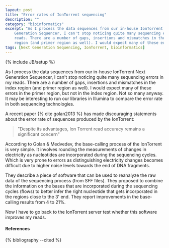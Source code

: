 ```yaml
---
layout: post
title: "Error rates of IonTorrent sequencing"
description: ""
category: "bioinformatics"
excerpt: "As I process the data sequences from our in-house IonTorrent Next 
    Generation Sequencer, I can't stop noticing quite many sequencing errors in my
    reads. There are a number of gaps, insertions and mismatches in the index 
    region (and primer region as well). I would expect many of these errors in..."
tags: [Next Generation Sequencing, IonTorrent, bioinformatics]
---
```

{% include JB/setup %}

As I process the data sequences from our in-house IonTorrent Next 
Generation Sequencer, I can't stop noticing quite many sequencing errors in my
reads. There are a number of gaps, insertions and mismatches in the index 
region (and primer region as well). I would expect many of these errors in the
primer region, but not in the index region. Not so many anyway.
It may be interesting to run our libraries in Illumina to compare the error 
rate in both sequencing technologies.

A recent paper {% cite golan2013 %} has made discouraging statements about the
error rate of sequences produced by the IonTorrent:

> "Despite its advantages, Ion Torrent read accuracy remains a significant concern"

According to Golan & Medvedev, the base-calling process of the IonTorrent 
is very simple. It involves rounding the measurements of changes in electricity as
nucleotides are incorporated during the sequencing cycles. Which is very prone 
to errors as distinguishing electricity changes becomes difficult due to higher
noise levels towards the end of DNA fragments.

They describe a piece of software that can be used to reanalyze
the raw data of the sequencing process (from SFF files). They proposed to 
combine the information on the bases that are incorporated during the sequencing
cycles (flows) to better infer the right nucleotide that gets incorporated 
in the regions close to the 3' end.
They report improvements in the base-calling  results from 4 to 21%.

Now I have to go
back to the IonTorrent server test whether this software improves my reads.



#### References

{% bibliography --cited %}
